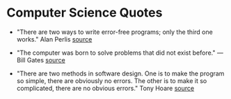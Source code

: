 # Computer Science Quotes

* "There are two ways to write error-free programs; only the third one works." Alan Perlis [source](https://www.brainyquote.com/quotes/alan_perlis_177353)

* "The computer was born to solve problems that did not exist before." — Bill Gates [source](https://www.create-learn.us/blog/computer-science-quotes/)

* "There are two methods in software design. One is to make the program so simple, there are obviously no errors. The other is to make it so complicated, there are no obvious errors." Tony Hoare [source](https://www.brainyquote.com/quotes/tony_hoare_620783)




